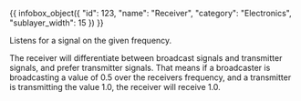 {{ infobox_object({
	"id": 123,
	"name": "Receiver",
	"category": "Electronics",
	"sublayer_width": 15
}) }}

Listens for a signal on the given frequency.

The receiver will differentiate between broadcast signals and transmitter signals, and prefer transmitter signals. That means if a broadcaster is broadcasting a value of 0.5 over the receivers frequency, and a transmitter is transmitting the value 1.0, the receiver will receive 1.0.
